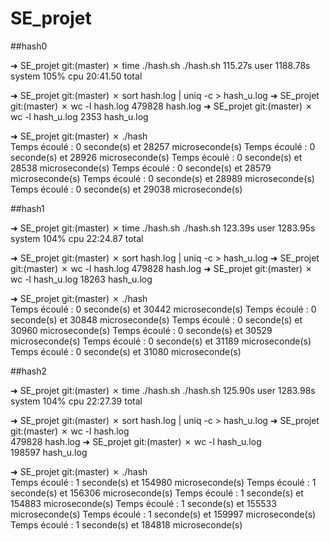 # SE_projet

##hash0

➜  SE_projet git:(master) ✗ time ./hash.sh
./hash.sh  115.27s user 1188.78s system 105% cpu 20:41.50 total

➜  SE_projet git:(master) ✗ sort hash.log | uniq -c > hash_u.log
➜  SE_projet git:(master) ✗ wc -l hash.log
479828 hash.log
➜  SE_projet git:(master) ✗ wc -l hash_u.log
2353 hash_u.log

➜  SE_projet git:(master) ✗ ./hash                
Temps écoulé : 0 seconde(s) et 28257 microseconde(s)
Temps écoulé : 0 seconde(s) et 28926 microseconde(s)
Temps écoulé : 0 seconde(s) et 28538 microseconde(s)
Temps écoulé : 0 seconde(s) et 28579 microseconde(s)
Temps écoulé : 0 seconde(s) et 28989 microseconde(s)
Temps écoulé : 0 seconde(s) et 29038 microseconde(s)

##hash1

➜  SE_projet git:(master) ✗ time ./hash.sh
./hash.sh  123.39s user 1283.95s system 104% cpu 22:24.87 total

➜  SE_projet git:(master) ✗ sort hash.log | uniq -c > hash_u.log
➜  SE_projet git:(master) ✗ wc -l hash.log
479828 hash.log
➜  SE_projet git:(master) ✗ wc -l hash_u.log
18263 hash_u.log

➜  SE_projet git:(master) ✗ ./hash                
Temps écoulé : 0 seconde(s) et 30442 microseconde(s)
Temps écoulé : 0 seconde(s) et 30848 microseconde(s)
Temps écoulé : 0 seconde(s) et 30960 microseconde(s)
Temps écoulé : 0 seconde(s) et 30529 microseconde(s)
Temps écoulé : 0 seconde(s) et 31189 microseconde(s)
Temps écoulé : 0 seconde(s) et 31080 microseconde(s)

##hash2

➜  SE_projet git:(master) ✗ time ./hash.sh
./hash.sh  125.90s user 1283.98s system 104% cpu 22:27.39 total

➜  SE_projet git:(master) ✗ sort hash.log | uniq -c > hash_u.log
➜  SE_projet git:(master) ✗ wc -l hash.log                      
479828 hash.log
➜  SE_projet git:(master) ✗ wc -l hash_u.log                    
198597 hash_u.log

➜  SE_projet git:(master) ✗ ./hash                
Temps écoulé : 1 seconde(s) et 154980 microseconde(s)
Temps écoulé : 1 seconde(s) et 156306 microseconde(s)
Temps écoulé : 1 seconde(s) et 154883 microseconde(s)
Temps écoulé : 1 seconde(s) et 155533 microseconde(s)
Temps écoulé : 1 seconde(s) et 159997 microseconde(s)
Temps écoulé : 1 seconde(s) et 184818 microseconde(s)
